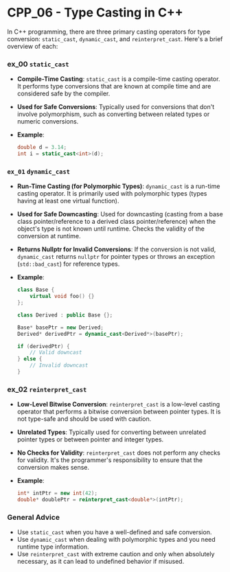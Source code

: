 # CPP_06 - Type Casting in C++

In C++ programming, there are three primary casting operators for type conversion: `static_cast`, `dynamic_cast`, and `reinterpret_cast`. Here's a brief overview of each:

### ex_00 `static_cast`

- **Compile-Time Casting**: `static_cast` is a compile-time casting operator. It performs type conversions that are known at compile time and are considered safe by the compiler.

- **Used for Safe Conversions**: Typically used for conversions that don't involve polymorphism, such as converting between related types or numeric conversions.

- **Example**:

    ```cpp
    double d = 3.14;
    int i = static_cast<int>(d);
    ```

### `ex_01` `dynamic_cast`

- **Run-Time Casting (for Polymorphic Types)**: `dynamic_cast` is a run-time casting operator. It is primarily used with polymorphic types (types having at least one virtual function).

- **Used for Safe Downcasting**: Used for downcasting (casting from a base class pointer/reference to a derived class pointer/reference) when the object's type is not known until runtime. Checks the validity of the conversion at runtime.

- **Returns Nullptr for Invalid Conversions**: If the conversion is not valid, `dynamic_cast` returns `nullptr` for pointer types or throws an exception (`std::bad_cast`) for reference types.

- **Example**:

    ```cpp
    class Base {
        virtual void foo() {}
    };

    class Derived : public Base {};

    Base* basePtr = new Derived;
    Derived* derivedPtr = dynamic_cast<Derived*>(basePtr);

    if (derivedPtr) {
        // Valid downcast
    } else {
        // Invalid downcast
    }
    ```

### ex_02 `reinterpret_cast`

- **Low-Level Bitwise Conversion**: `reinterpret_cast` is a low-level casting operator that performs a bitwise conversion between pointer types. It is not type-safe and should be used with caution.

- **Unrelated Types**: Typically used for converting between unrelated pointer types or between pointer and integer types.

- **No Checks for Validity**: `reinterpret_cast` does not perform any checks for validity. It's the programmer's responsibility to ensure that the conversion makes sense.

- **Example**:

    ```cpp
    int* intPtr = new int(42);
    double* doublePtr = reinterpret_cast<double*>(intPtr);
    ```

### General Advice

- Use `static_cast` when you have a well-defined and safe conversion.
- Use `dynamic_cast` when dealing with polymorphic types and you need runtime type information.
- Use `reinterpret_cast` with extreme caution and only when absolutely necessary, as it can lead to undefined behavior if misused.
